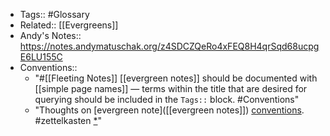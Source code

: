 - Tags:: #Glossary
- Related:: [[Evergreens]]
- Andy's Notes:: https://notes.andymatuschak.org/z4SDCZQeRo4xFEQ8H4qrSqd68ucpgE6LU155C
- Conventions::
    - "#[[Fleeting Notes]] [[evergreen notes]] should be documented with [[simple page names]] — terms within the title that are desired for querying should be included in the `Tags::` block. #Conventions"
    - "Thoughts on [evergreen note]([[evergreen notes]]) [conventions]([[Conventions]]). #zettelkasten [*]([[Bookmarks]])"
